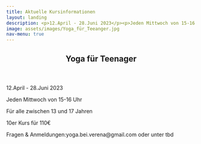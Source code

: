 ```yaml
---
title: Aktuelle Kursinformationen
layout: landing
description: <p>12.April - 28.Juni 2023</p><p>Jeden Mittwoch von 15-16 Uhr</p><p>Für alle zwischen 13 und 17 Jahren</p><p>10er Kurs für 110€</p><p>Fragen & Anmeldungen:yoga.bei.verena@gmail.com oder unter tbd</p>
image: assets/images/Yoga_für_Teeanger.jpg
nav-menu: true
---
```


<!-- Main -->
<div id="main">

<!-- One -->
<section id="one">
	<div class="inner">
		<header class="major">
			<h2>Yoga für Teenager</h2>
		</header>
			<p>12.April - 28.Juni 2023</p><p>Jeden Mittwoch von 15-16 Uhr</p><p>Für alle zwischen 13 und 17 Jahren</p><p>10er Kurs für 110€</p><p>Fragen & Anmeldungen:yoga.bei.verena@gmail.com oder unter tbd</p>

